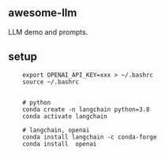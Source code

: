 ## awesome-llm

LLM demo and prompts.


## setup


```shell
    export OPENAI_API_KEY=xxx > ~/.bashrc
    source ~/.bashrc


    # python
    conda create -n langchain python=3.8
    conda activate langchain

    # langchain, openai
    conda install langchain -c conda-forge
    conda install  openai 

```

